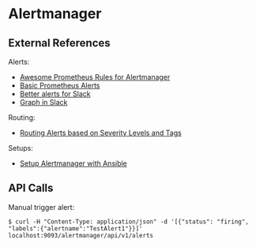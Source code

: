 # Alertmanager

## External References

Alerts:

- [Awesome Prometheus Rules for Alertmanager](https://awesome-prometheus-alerts.grep.to/rules.html)
- [Basic Prometheus Alerts](https://alex.dzyoba.com/blog/prometheus-alerts/)
- [Better alerts for Slack](https://medium.com/quiq-blog/better-slack-alerts-from-prometheus-49125c8c672b)
- [Graph in Slack](https://stackoverflow.com/questions/52918312/customizing-prometheus-alertmanager-notifications-in-slack)

Routing:

- [Routing Alerts based on Severity Levels and Tags](https://rtfm.co.ua/en/prometheus-alertmanagers-alerts-receivers-and-routing-based-on-severity-level-and-tags/)


Setups:
- [Setup Alertmanager with Ansible](https://itnext.io/prometheus-with-alertmanager-f2a1f7efabd6)


## API Calls

Manual trigger alert:

```
$ curl -H "Content-Type: application/json" -d '[{"status": "firing", "labels":{"alertname":"TestAlert1"}}]' localhost:9093/alertmanager/api/v1/alerts
```
